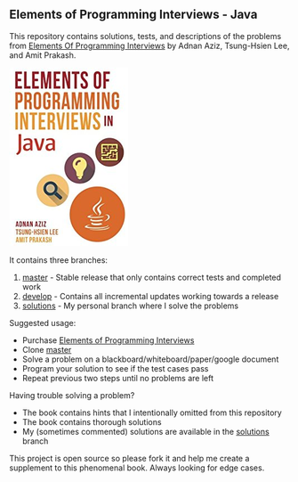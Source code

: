 ## Elements of Programming Interviews - Java

This repository contains solutions, tests, and descriptions of the problems from
[Elements Of Programming Interviews] by Adnan Aziz, Tsung-Hsien Lee, and Amit Prakash.  

[![alt text][eopi]][Elements of Programming Interviews]

It contains three branches:
1. [master] - Stable release that only contains correct tests and completed work 
2. [develop] - Contains all incremental updates working towards a release
3. [solutions] - My personal branch where I solve the problems  

Suggested usage:
* Purchase [Elements of Programming Interviews]
* Clone [master]
* Solve a problem on a blackboard/whiteboard/paper/google document
* Program your solution to see if the test cases pass
* Repeat previous two steps until no problems are left

Having trouble solving a problem?
* The book contains hints that I intentionally omitted from this repository
* The book contains thorough solutions
* My (sometimes commented) solutions are available in the [solutions] branch

This project is open source so please fork it and help me create a supplement to this phenomenal book. Always looking for edge cases.

[Elements of Programming Interviews]:https://www.amazon.com/gp/product/1517435803/ref=as_li_tl?ie=UTF8&camp=1789&creative=9325&creativeASIN=1517435803&linkCode=as2&tag=gardncl-20&linkId=5b86b3fc38b795950f0d69e7452ed763
[master]:https://github.com/gardncl/elements-of-programming-interviews
[develop]:https://github.com/gardncl/elements-of-programming-interviews/tree/develop
[solutions]:https://github.com/gardncl/elements-of-programming-interviews/tree/solutions
[eopi]:eopi.jpg?raw=true

